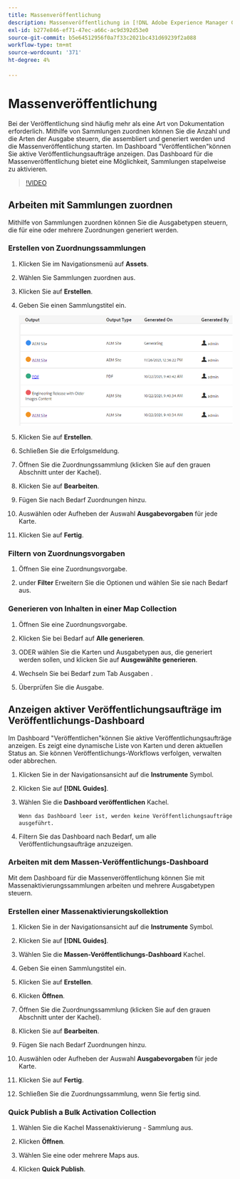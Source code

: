 ```yaml
---
title: Massenveröffentlichung
description: Massenveröffentlichung in [!DNL Adobe Experience Manager Guides]
exl-id: b277e846-ef71-47ec-a66c-ac9d392d53e0
source-git-commit: b5e64512956f0a7f33c2021bc431d69239f2a088
workflow-type: tm+mt
source-wordcount: '371'
ht-degree: 4%

---
```


# Massenveröffentlichung

Bei der Veröffentlichung sind häufig mehr als eine Art von Dokumentation erforderlich. Mithilfe von Sammlungen zuordnen können Sie die Anzahl und die Arten der Ausgabe steuern, die assembliert und generiert werden und die Massenveröffentlichung starten. Im Dashboard &quot;Veröffentlichen&quot;können Sie aktive Veröffentlichungsaufträge anzeigen. Das Dashboard für die Massenveröffentlichung bietet eine Möglichkeit, Sammlungen stapelweise zu aktivieren.

>[!VIDEO](https://video.tv.adobe.com/v/338985)

## Arbeiten mit Sammlungen zuordnen

Mithilfe von Sammlungen zuordnen können Sie die Ausgabetypen steuern, die für eine oder mehrere Zuordnungen generiert werden.

### Erstellen von Zuordnungssammlungen

1. Klicken Sie im Navigationsmenü auf **Assets**.

2. Wählen Sie Sammlungen zuordnen aus.

3. Klicken Sie auf **Erstellen**.

4. Geben Sie einen Sammlungstitel ein.

   ![Map-Collection](images/map-collection.png)

5. Klicken Sie auf **Erstellen**.
6. Schließen Sie die Erfolgsmeldung.

7. Öffnen Sie die Zuordnungssammlung (klicken Sie auf den grauen Abschnitt unter der Kachel).

8. Klicken Sie auf **Bearbeiten**.

9. Fügen Sie nach Bedarf Zuordnungen hinzu.

10. Auswählen oder Aufheben der Auswahl **Ausgabevorgaben** für jede Karte.

11. Klicken Sie auf **Fertig**.

### Filtern von Zuordnungsvorgaben

1. Öffnen Sie eine Zuordnungsvorgabe.

2. under **Filter** Erweitern Sie die Optionen und wählen Sie sie nach Bedarf aus.

### Generieren von Inhalten in einer Map Collection

1. Öffnen Sie eine Zuordnungsvorgabe.

2. Klicken Sie bei Bedarf auf **Alle generieren**.

3. ODER wählen Sie die Karten und Ausgabetypen aus, die generiert werden sollen, und klicken Sie auf **Ausgewählte generieren**.

4. Wechseln Sie bei Bedarf zum Tab Ausgaben .

5. Überprüfen Sie die Ausgabe.

## Anzeigen aktiver Veröffentlichungsaufträge im Veröffentlichungs-Dashboard

Im Dashboard &quot;Veröffentlichen&quot;können Sie aktive Veröffentlichungsaufträge anzeigen. Es zeigt eine dynamische Liste von Karten und deren aktuellen Status an. Sie können Veröffentlichungs-Workflows verfolgen, verwalten oder abbrechen.

1. Klicken Sie in der Navigationsansicht auf die **Instrumente** Symbol.

2. Klicken Sie auf **[!DNL Guides]**.

3. Wählen Sie die **Dashboard veröffentlichen** Kachel.

       Wenn das Dashboard leer ist, werden keine Veröffentlichungsaufträge ausgeführt.
       
   
4. Filtern Sie das Dashboard nach Bedarf, um alle Veröffentlichungsaufträge anzuzeigen.

### Arbeiten mit dem Massen-Veröffentlichungs-Dashboard

Mit dem Dashboard für die Massenveröffentlichung können Sie mit Massenaktivierungssammlungen arbeiten und mehrere Ausgabetypen steuern.

### Erstellen einer Massenaktivierungskollektion

1. Klicken Sie in der Navigationsansicht auf die **Instrumente** Symbol.

2. Klicken Sie auf **[!DNL Guides]**.

3. Wählen Sie die **Massen-Veröffentlichungs-Dashboard** Kachel.

4. Geben Sie einen Sammlungstitel ein.

5. Klicken Sie auf **Erstellen**.

6. Klicken **Öffnen**.

7. Öffnen Sie die Zuordnungssammlung (klicken Sie auf den grauen Abschnitt unter der Kachel).

8. Klicken Sie auf **Bearbeiten**.

9. Fügen Sie nach Bedarf Zuordnungen hinzu.

10. Auswählen oder Aufheben der Auswahl **Ausgabevorgaben** für jede Karte.

11. Klicken Sie auf **Fertig**.

12. Schließen Sie die Zuordnungssammlung, wenn Sie fertig sind.

### Quick Publish a Bulk Activation Collection

1. Wählen Sie die Kachel Massenaktivierung - Sammlung aus.

2. Klicken **Öffnen**.

3. Wählen Sie eine oder mehrere Maps aus.

4. Klicken **Quick Publish**.
